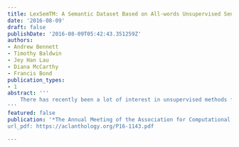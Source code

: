 ```yaml
---
title: LexSemTM: A Semantic Dataset Based on All-words Unsupervised Sense Distribution Learning
date: '2016-08-09'
draft: false
publishDate: '2016-08-09T05:42:43.351259Z'
authors:
- Andrew Bennett
- Timothy Baldwin
- Jey Han Lau
- Diana McCarthy
- Francis Bond
publication_types:
- 1
abstract: '''
    There has recently been a lot of interest in unsupervised methods for learning sense distributions, particularly in applications where sense distinctions are needed. This paper analyses a state-of-the-art method for sense distribution learning, and optimises it for application to the entire vocabulary of a given language. The optimised method is then used to produce LEXSEMTM: a sense frequency and semantic dataset of unprecedented size, spanning approximately 88% of polysemous, English simplex lemmas, which is released as a public resource to the community. Finally, the quality of this data is investigated, and the LEXSEMTM sense distributions are shown to be superior to those based on the WORDNET first sense for lemmas missing from SEMCOR, and at least on par with SEMCOR-based distributions otherwise.
'''
featured: false
publication: '*The Annual Meeting of the Association for Computational Linguistics (ACL)*
url_pdf: https://aclanthology.org/P16-1143.pdf

---
```

